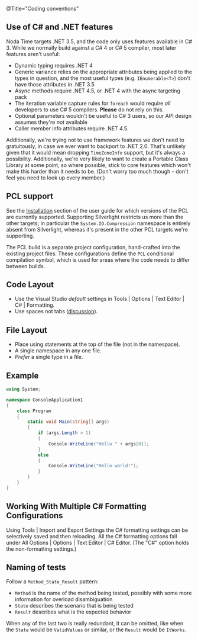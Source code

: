 @Title="Coding conventions"

## Use of C# and .NET features ##

Noda Time targets .NET 3.5, and the code only uses features available in C# 3. While we normally build against a C# 4 or C# 5 compiler, most later features aren't useful:

- Dynamic typing requires .NET 4
- Generic variance relies on the appropriate attributes being applied to the types in question, and the most useful types (e.g. `IEnumerable<T>`) don't have those attributes in .NET 3.5
- Async methods require .NET 4.5, or .NET 4 with the async targeting pack
- The iteration variable capture rules for `foreach` would require *all* developers to use C# 5 compilers. **Please** do not rely on this.
- Optional parameters wouldn't be useful to C# 3 users, so our API design assumes they're *not* available
- Caller member info attributes require .NET 4.5.

Additionally, we're trying not to use framework features we don't need to gratuitously, in case we ever want to backport to .NET 2.0. That's unlikely given that it would mean
dropping `TimeZoneInfo` support, but it's always a possibility. Additionally, we're very likely to want to create a Portable Class Library at some point, so where possible, stick
to core features which won't make this harder than it needs to be. (Don't worry too much though - don't feel you need to look up every member.)

## PCL support ##

See the [Installation][] section of the user guide for which versions of the
PCL are currently
supported. Supporting Silverlight restricts us more than the other targets; in particular the
`System.IO.Compression` namespace is entirely absent from Silverlight, whereas it's present
in the other PCL targets we're supporting.

[Installation]: http://nodatime.org/userguide/installation.html

The PCL build is a separate project configuration, hand-crafted into the existing project files. These configurations
define the `PCL` conditional compilation symbol, which is used for areas where the code needs to differ between builds.

## Code Layout

- Use the Visual Studio _default_ settings in Tools | Options | Text Editor |
  C# | Formatting.
- Use spaces not tabs
  ([discussion](https://groups.google.com/group/noda-time/msg/54e7262a08d1ce38)).

## File Layout

- Place using statements at the top of the file (not in the namespace).
-  A single namespace in any one file.
- _Prefer_ a single type in a file.

## Example

```csharp
using System;

namespace ConsoleApplication1
{
    class Program
    {
        static void Main(string[] args)
        {
            if (args.Length > 1)
            {
                Console.WriteLine("Hello " + args[0]);
            }
            else
            {
                Console.WriteLine("Hello world!");
            }
        }
    }
}
```

## Working With Multiple C# Formatting Configurations

Using Tools | Import and Export Settings the C# formatting settings can be selectively saved and then reloading. All the C# formatting options fall under All Options | Options | Text Editor | C# Editor. (The "C#" option holds the non-formatting settings.)

## Naming of tests

Follow a `Method_State_Result` pattern:

- `Method` is the name of the method being tested, possibly with some more information for overload disambiguation
- `State` describes the scenario that is being tested
- `Result` describes what is the expected behavior

When any of the last two is really redundant, it can be omitted, like when the
`State` would be `ValidValues` or similar, or the `Result` would be `ItWorks`.
